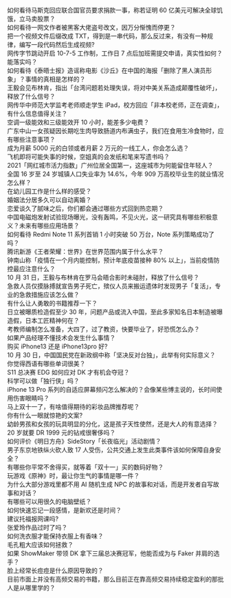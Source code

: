 如何看待马斯克回应联合国官员要求捐款一事，称若证明 60 亿美元可解决全球饥饿，立马卖股票？  
如何看待一网文作者被黑客大佬盗号改文，因万分惭愧而停更？  
把一个视频文件后缀改成 TXT，得到是一串代码，那么反过来，有没有一种规律，编写一段代码然后生成视频?  
网传字节跳动开启 10-7-5 工作制，工作日 7 点后加班需提交申请，真实性如何？能落实吗？  
如何看待《泰晤士报》造谣称电影《沙丘》在中国的海报「删除了黑人演员形象」？事情的真相是怎样的？  
王毅会见布林肯，指出「台湾问题若处理失误，将对中美关系造成颠覆性破坏」，释放了什么信号？  
网传华中师范大学监考老师顺走学生 iPad，校方回应「非本校老师，正在调查」，有什么信息值得关注？  
空调一级能效和三级能效开 10 小时，能差多少电费？  
广东中山一女孩疑因长期吃生肉导致肠道内布满虫子，我们在食用生冷食物时，应有哪些注意事项？  
成为月薪 5000 元的白领或者月薪 2 万元的一线工人，你会怎么选？  
飞机即将可能失事的时候，空姐真的会发纸和笔来写遗书吗？  
2021「网红城市活力指数」广州位居全国第一，这座城市为何能留住年轻人？  
全国 16 岁至 24 岁城镇人口失业率为 14.6%，今年 909 万高校毕业生的就业情况怎么样？  
在幼儿园工作是什么样的感受？  
婚姻法分居多久可以自动离婚？  
恋爱谈久了腻味之后，你们都会通过哪些方式回到热恋期？  
中国电磁炮发射试验现场曝光，没有轰鸣，不见火光，这一研究具有哪些积极意义？未来有哪些应用场景？  
如何看待 Redmi Note 11 系列首销 1 小时突破 50 万台，Note 系列策略成功了吗？  
腾讯新游《王者荣耀：世界》在世界范围内属于什么水平？  
钟南山称「疫情在一个月内能控制，预计年底疫苗接种 80% 以上」，当前疫情防控最应注意什么？  
10 月 31 日，王毅与布林肯在罗马会晤合影时未碰肘，释放了什么信号？  
急救人员仅摸脉搏就宣告男子死亡，殡仪人员来搬运遗体时发现男子「复活」，专业的急救措施应该怎么做？  
有什么让人勇敢的书籍推荐一下？  
日立被曝质检造假至少 30 年，问题产品或流入中国，至此多家知名日本制造被曝造假，日本工匠精神何在？  
考教师编制怎么准备，大四了，过了教资，快要毕业了，好恐慌怎么办？  
如果产品经理不懂技术会发生什么事情？  
购买 iPhone13 还是 iPhone13pro 好?  
10 月 30 日，中国国民党在新政纲中称「坚决反对台独」，此举有何实际意义？  
你觉得西语有哪些单词很美？  
S11 总决赛 EDG 如何应对 DK 才有机会夺冠？  
科学可以做「独行侠」吗？  
iPhone 13 Pro 系列的自适应屏幕频闪怎么解决的？会像某些博主说的，长时间使用伤害眼睛吗？  
马上双十一了，有啥值得期待的彩妆品牌推荐呢？  
你有什么一眼就惊艳的文案?  
幼龄男孩和女孩的玩具明显的分化，这是孩子天性使然，还是大人的有意选择？  
20 岁就要 DR 1999 元的钻戒很奢侈吗？  
如何评价《明日方舟》SideStory「长夜临光」活动剧情？  
男子东京地铁纵火砍人致 17 人受伤，公共交通上发生此类事件该如何保障自身安全？  
有哪些你平常不舍得买，就等着「双十一」买的数码好物？  
玩游戏《原神》时，最让你生气的事情是哪一件？  
为什么大部分游戏里都不用 AI 随机生成 NPC 的故事和对话，而是开发者自写故事和对话？  
有哪些可以用很久的电脑壁纸？  
如何快速忘记一段感情，是新欢还是时间？  
建议托福报网课吗?  
张爱玲作品过时了吗？  
如何洗衣服才能保持衣服上有香味？  
毛孔粗大应该如何拯救？  
如果 ShowMaker 带领 DK 拿下三届总决赛冠军，他能否成为与 Faker 并肩的选手？  
脸上经常长痘痘是什么原因导致的？  
目前市面上并没有高频交易的书籍，那么目前正在靠高频交易持续稳定盈利的那批人是从哪里学的？  
